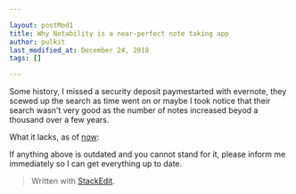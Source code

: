 ```yaml
---

layout: postMod1
title: Why Notability is a near-perfect note taking app
author: pulkit
last_modified_at: December 24, 2018
tags: []

---
```


Some history, I missed a security deposit paymestarted with evernote, they scewed up the search as time went on or maybe I took notice that their search wasn't very good as the number of notes increased beyod a thousand over a few years.

What it lacks, as of <u>now</u>:

If anything above is outdated and you cannot stand for it, please inform me immediately so I can get everything up to date.

> Written with [StackEdit](https://stackedit.io/).
<!--stackedit_data:
eyJoaXN0b3J5IjpbLTE3OTQ1NjU1NDddfQ==
-->